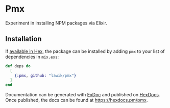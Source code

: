 # Pmx

Experiment in installing NPM packages via Elixir.

## Installation

If [available in Hex](https://hex.pm/docs/publish), the package can be installed
by adding `pmx` to your list of dependencies in `mix.exs`:

```elixir
def deps do
  [
    {:pmx, github: "lawik/pmx"}
  ]
end
```

Documentation can be generated with [ExDoc](https://github.com/elixir-lang/ex_doc)
and published on [HexDocs](https://hexdocs.pm). Once published, the docs can
be found at <https://hexdocs.pm/pmx>.

